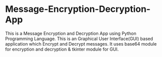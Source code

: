 # Message-Encryption-Decryption-App
This is a Message Encryption and Decryption App using Python Programming Language.
This is an Graphical User Interface(GUI) based application which Encrypt and Decrypt messages.
It uses base64 module for encryption and decryption & tkinter module for GUI.
